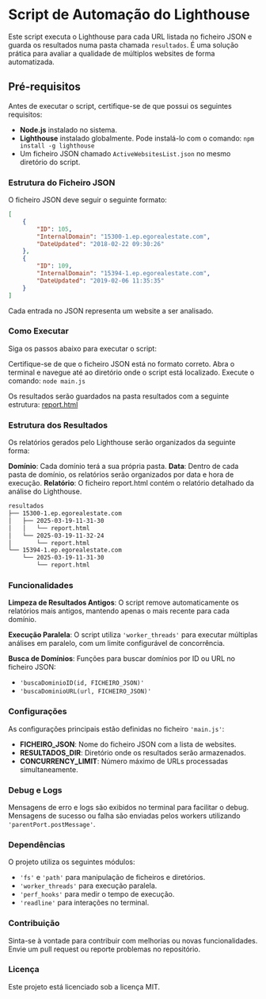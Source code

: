 # Script de Automação do Lighthouse

Este script executa o Lighthouse para cada URL listada no ficheiro JSON e guarda os resultados numa pasta chamada `resultados`. É uma solução prática para avaliar a qualidade de múltiplos websites de forma automatizada.

## Pré-requisitos

Antes de executar o script, certifique-se de que possui os seguintes requisitos:

- **Node.js** instalado no sistema.
- **Lighthouse** instalado globalmente. Pode instalá-lo com o comando:
  `npm install -g lighthouse`
- Um ficheiro JSON chamado `ActiveWebsitesList.json` no mesmo diretório do script.

### Estrutura do Ficheiro JSON
O ficheiro JSON deve seguir o seguinte formato:

```json
[
    {
        "ID": 105,
        "InternalDomain": "15300-1.ep.egorealestate.com",
        "DateUpdated": "2018-02-22 09:30:26"
    },
    {
        "ID": 109,
        "InternalDomain": "15394-1.ep.egorealestate.com",
        "DateUpdated": "2019-02-06 11:35:35"
    }
]
```

Cada entrada no JSON representa um website a ser analisado.

### Como Executar
Siga os passos abaixo para executar o script:

Certifique-se de que o ficheiro JSON está no formato correto.
Abra o terminal e navegue até ao diretório onde o script está localizado.
Execute o comando:
`node main.js`

Os resultados serão guardados na pasta resultados com a seguinte estrutura:
[report.html](http://_vscodecontentref_/0)

### Estrutura dos Resultados
Os relatórios gerados pelo Lighthouse serão organizados da seguinte forma:

**Domínio**: Cada domínio terá a sua própria pasta.
**Data**: Dentro de cada pasta de domínio, os relatórios serão organizados por data e hora de execução.
**Relatório**: O ficheiro report.html contém o relatório detalhado da análise do Lighthouse.
```bash
resultados
├── 15300-1.ep.egorealestate.com
│   ├── 2025-03-19-11-31-30
│   │   └── report.html
│   └── 2025-03-19-11-32-24
│       └── report.html
└── 15394-1.ep.egorealestate.com
    └── 2025-03-19-11-31-30
        └── report.html
```

### Funcionalidades
**Limpeza de Resultados Antigos**: O script remove automaticamente os relatórios mais antigos, mantendo apenas o mais recente para cada domínio.

**Execução Paralela**: O script utiliza `'worker_threads'` para executar múltiplas análises em paralelo, com um limite configurável de concorrência.

**Busca de Domínios**: Funções para buscar domínios por ID ou URL no ficheiro JSON:
- `'buscaDominioID(id, FICHEIRO_JSON)'`
- `'buscaDominioURL(url, FICHEIRO_JSON)'`

### Configurações
As configurações principais estão definidas no ficheiro `'main.js'`:

- **FICHEIRO_JSON**: Nome do ficheiro JSON com a lista de websites.
- **RESULTADOS_DIR**: Diretório onde os resultados serão armazenados.
- **CONCURRENCY_LIMIT**: Número máximo de URLs processadas simultaneamente.

### Debug e Logs
Mensagens de erro e logs são exibidos no terminal para facilitar o debug.
Mensagens de sucesso ou falha são enviadas pelos workers utilizando `'parentPort.postMessage'`.

### Dependências
O projeto utiliza os seguintes módulos:

- `'fs'` e `'path'` para manipulação de ficheiros e diretórios.
- `'worker_threads'` para execução paralela.
- `'perf_hooks'` para medir o tempo de execução.
- `'readline'` para interações no terminal.

### Contribuição
Sinta-se à vontade para contribuir com melhorias ou novas funcionalidades. Envie um pull request ou reporte problemas no repositório.

### Licença
Este projeto está licenciado sob a licença MIT.